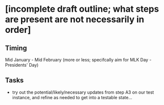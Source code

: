# [incomplete draft outline; what steps are present are not necessarily in order]

## Timing

Mid January - Mid February (more or less; specifcally aim for MLK Day - Presidents' Day)

## Tasks

- try out the potential/likely/necessary updates from step A3 on our test instance, and refine as needed to get into a testable state...
